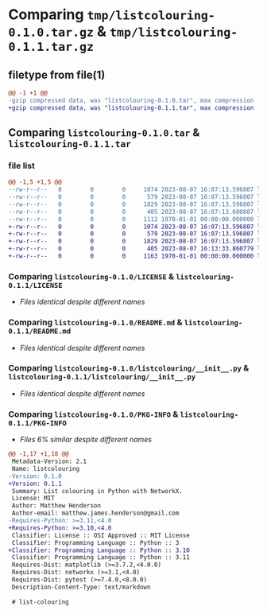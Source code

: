 # Comparing `tmp/listcolouring-0.1.0.tar.gz` & `tmp/listcolouring-0.1.1.tar.gz`

## filetype from file(1)

```diff
@@ -1 +1 @@
-gzip compressed data, was "listcolouring-0.1.0.tar", max compression
+gzip compressed data, was "listcolouring-0.1.1.tar", max compression
```

## Comparing `listcolouring-0.1.0.tar` & `listcolouring-0.1.1.tar`

### file list

```diff
@@ -1,5 +1,5 @@
--rw-r--r--   0        0        0     1074 2023-08-07 16:07:13.596807 listcolouring-0.1.0/LICENSE
--rw-r--r--   0        0        0      579 2023-08-07 16:07:13.596807 listcolouring-0.1.0/README.md
--rw-r--r--   0        0        0     1829 2023-08-07 16:07:13.596807 listcolouring-0.1.0/listcolouring/__init__.py
--rw-r--r--   0        0        0      405 2023-08-07 16:07:13.600807 listcolouring-0.1.0/pyproject.toml
--rw-r--r--   0        0        0     1112 1970-01-01 00:00:00.000000 listcolouring-0.1.0/PKG-INFO
+-rw-r--r--   0        0        0     1074 2023-08-07 16:07:13.596807 listcolouring-0.1.1/LICENSE
+-rw-r--r--   0        0        0      579 2023-08-07 16:07:13.596807 listcolouring-0.1.1/README.md
+-rw-r--r--   0        0        0     1829 2023-08-07 16:07:13.596807 listcolouring-0.1.1/listcolouring/__init__.py
+-rw-r--r--   0        0        0      405 2023-08-07 16:13:33.860779 listcolouring-0.1.1/pyproject.toml
+-rw-r--r--   0        0        0     1163 1970-01-01 00:00:00.000000 listcolouring-0.1.1/PKG-INFO
```

### Comparing `listcolouring-0.1.0/LICENSE` & `listcolouring-0.1.1/LICENSE`

 * *Files identical despite different names*

### Comparing `listcolouring-0.1.0/README.md` & `listcolouring-0.1.1/README.md`

 * *Files identical despite different names*

### Comparing `listcolouring-0.1.0/listcolouring/__init__.py` & `listcolouring-0.1.1/listcolouring/__init__.py`

 * *Files identical despite different names*

### Comparing `listcolouring-0.1.0/PKG-INFO` & `listcolouring-0.1.1/PKG-INFO`

 * *Files 6% similar despite different names*

```diff
@@ -1,17 +1,18 @@
 Metadata-Version: 2.1
 Name: listcolouring
-Version: 0.1.0
+Version: 0.1.1
 Summary: List colouring in Python with NetworkX.
 License: MIT
 Author: Matthew Henderson
 Author-email: matthew.james.henderson@gmail.com
-Requires-Python: >=3.11,<4.0
+Requires-Python: >=3.10,<4.0
 Classifier: License :: OSI Approved :: MIT License
 Classifier: Programming Language :: Python :: 3
+Classifier: Programming Language :: Python :: 3.10
 Classifier: Programming Language :: Python :: 3.11
 Requires-Dist: matplotlib (>=3.7.2,<4.0.0)
 Requires-Dist: networkx (>=3.1,<4.0)
 Requires-Dist: pytest (>=7.4.0,<8.0.0)
 Description-Content-Type: text/markdown
 
 # list-colouring
```

